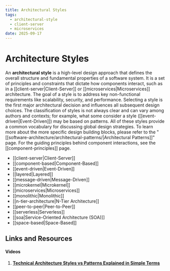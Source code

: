 ```yaml
---
title: Architectural Styles
tags:
  - architectural-style
  - client-server
  - microservices
date: 2025-09-17
---
```


# Architecture Styles

An **architectural style** is a high-level design approach that defines the overall structure and fundamental properties of a software system. It is a set of principles and constraints that dictate how components interact, such as in a [[client-server|Client-Server]] or [[microservices|Microservices]] architecture. The goal of a style is to address key non-functional requirements like scalability, security, and performance. Selecting a style is the first major architectural decision and influences all subsequent design choices. The classification of styles is not always clear and can vary among authors and contexts; for example, what some consider a style ([[event-driven|Event-Driven]]) may be based on patterns. All of these styles provide a common vocabulary for discussing global design strategies. To learn more about the more specific design building blocks, please refer to the "[[software-architecture/architectural-patterns/|Architectural Patterns]]" page. For the guiding principles behind component interactions, see the [[component-principles]] page.

* [[client-server|Client-Server]]
* [[component-based|Component-Based]]
* [[event-driven|Event-Driven]]
* [[layered|Layered]]
* [[message-driven|Message-Driven]]
* [[microkernel|Microkernel]]
* [[microservices|Microservices]]
* [[monolithic|Monolithic]]
* [[n-tier-architecture|N-Tier Architecture]]
* [[peer-to-peer|Peer-to-Peer]]
* [[serverless|Serverless]]
* [[soa|Service-Oriented Architecture (SOA)]]
* [[space-based|Space-Based]]

## Links and Resources

#### Videos

1. **[Technical Architecture Styles vs Patterns Explained in Simple Terms](https://www.youtube.com/watch?v=5FbDO8bHEko)**